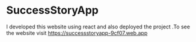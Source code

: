 # SuccessStoryApp
I developed this website using react and also deployed the project .To see the website visit https://successstoryapp-9cf07.web.app
